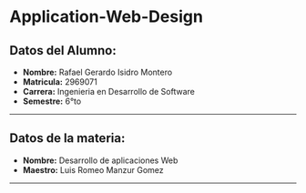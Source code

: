 # Application-Web-Design

## Datos del Alumno:
- **Nombre:** Rafael Gerardo Isidro Montero
- **Matricula:** 2969071
- **Carrera:** Ingenieria en Desarrollo de Software
- **Semestre:** 6°to

___

## Datos de la materia:
- **Nombre:** Desarrollo de aplicaciones Web
- **Maestro:** Luis Romeo Manzur Gomez

___
